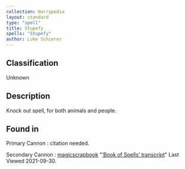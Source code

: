 ```yaml
---
collection: Harrypedia
layout: standard
type: "spell"
title: Stupefy
spells: "Stupefy"
author: Luke Schierer
---
```


## Classification

Unknown

## Description

Knock out spell, for both animals and people.

## Found in

Primary Cannon
: citation needed.

Secondary Cannon
: [magicscrapbook](https://magicscrapbook.tumblr.com/)
"[‘Book of Spells’ transcript](https://magicscrapbook.tumblr.com/post/162085200042/book-of-spells-transcript)"
Last Viewed 2021-09-30.
